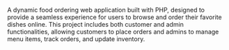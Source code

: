 A dynamic food ordering web application built with PHP, designed to provide a seamless experience for users to browse and order their favorite dishes online. This project includes both customer and admin functionalities, allowing customers to place orders and admins to manage menu items, track orders, and update inventory.
